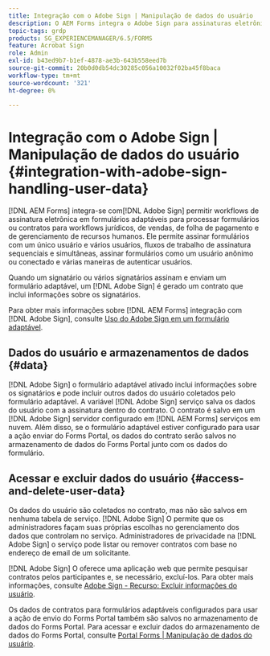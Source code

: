 ```yaml
---
title: Integração com o Adobe Sign | Manipulação de dados do usuário
description: O AEM Forms integra o Adobe Sign para assinaturas eletrônicas em formulários adaptáveis. Ele oferece suporte a várias opções de assinatura para vários workflows.
topic-tags: grdp
products: SG_EXPERIENCEMANAGER/6.5/FORMS
feature: Acrobat Sign
role: Admin
exl-id: b43ed9b7-b1ef-4878-ae3b-643b558eed7b
source-git-commit: 20b0d0db54dc30285c056a10032f02ba45f8baca
workflow-type: tm+mt
source-wordcount: '321'
ht-degree: 0%

---
```


# Integração com o Adobe Sign | Manipulação de dados do usuário {#integration-with-adobe-sign-handling-user-data}

[!DNL AEM Forms] integra-se com[!DNL  Adobe Sign] permitir workflows de assinatura eletrônica em formulários adaptáveis para processar formulários ou contratos para workflows jurídicos, de vendas, de folha de pagamento e de gerenciamento de recursos humanos. Ele permite assinar formulários com um único usuário e vários usuários, fluxos de trabalho de assinatura sequenciais e simultâneas, assinar formulários como um usuário anônimo ou conectado e várias maneiras de autenticar usuários.

Quando um signatário ou vários signatários assinam e enviam um formulário adaptável, um [!DNL Adobe Sign] é gerado um contrato que inclui informações sobre os signatários.

Para obter mais informações sobre [!DNL AEM Forms] integração com [!DNL Adobe Sign], consulte [Uso do Adobe Sign em um formulário adaptável](/help/forms/using/working-with-adobe-sign.md).

## Dados do usuário e armazenamentos de dados {#data}

[!DNL Adobe Sign] o formulário adaptável ativado inclui informações sobre os signatários e pode incluir outros dados do usuário coletados pelo formulário adaptável. A variável [!DNL Adobe Sign] serviço salva os dados do usuário com a assinatura dentro do contrato. O contrato é salvo em um [!DNL Adobe Sign] servidor configurado em [!DNL AEM Forms] serviços em nuvem. Além disso, se o formulário adaptável estiver configurado para usar a ação enviar do Forms Portal, os dados do contrato serão salvos no armazenamento de dados do Forms Portal junto com os dados do formulário.

## Acessar e excluir dados do usuário {#access-and-delete-user-data}

Os dados do usuário são coletados no contrato, mas não são salvos em nenhuma tabela de serviço. [!DNL Adobe Sign] O permite que os administradores façam suas próprias escolhas no gerenciamento dos dados que controlam no serviço. Administradores de privacidade na [!DNL Adobe Sign] o serviço pode listar ou remover contratos com base no endereço de email de um solicitante.

[!DNL Adobe Sign] O oferece uma aplicação web que permite pesquisar contratos pelos participantes e, se necessário, excluí-los. Para obter mais informações, consulte [Adobe Sign - Recurso: Excluir informações do usuário](https://helpx.adobe.com/sign/help/adobesign_gdpr_user_deletion.html).

Os dados de contratos para formulários adaptáveis configurados para usar a ação de envio do Forms Portal também são salvos no armazenamento de dados do Forms Portal. Para acessar e excluir dados do armazenamento de dados do Forms Portal, consulte [Portal Forms | Manipulação de dados do usuário](/help/forms/using/forms-portal-handling-user-data.md).
